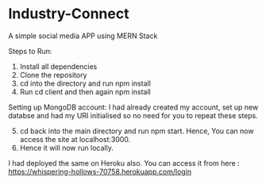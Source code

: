 # Industry-Connect
A simple social media APP using MERN Stack

Steps to Run:
1. Install all dependencies
2. Clone the repository
3. cd into the directory and run npm install
4. Run cd client and then again npm install

Setting up MongoDB account:
I had already created my account, set up new databse and had my URI initialised so no need for you to repeat these steps.

5. cd back into the main directory and run npm start. Hence, You can now access the site at localhost:3000.
6. Hence it will now run locally. 

I had deployed the same on Heroku also.
You can access it from here : https://whispering-hollows-70758.herokuapp.com/login

